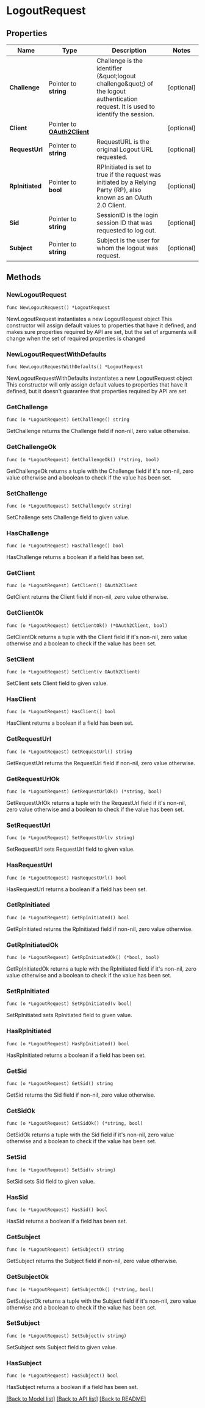 # LogoutRequest

## Properties

| Name            | Type                                           | Description                                                                                                                            | Notes      |
| --------------- | ---------------------------------------------- | -------------------------------------------------------------------------------------------------------------------------------------- | ---------- |
| **Challenge**   | Pointer to **string**                          | Challenge is the identifier (\&quot;logout challenge\&quot;) of the logout authentication request. It is used to identify the session. | [optional] |
| **Client**      | Pointer to [**OAuth2Client**](OAuth2Client.md) |                                                                                                                                        | [optional] |
| **RequestUrl**  | Pointer to **string**                          | RequestURL is the original Logout URL requested.                                                                                       | [optional] |
| **RpInitiated** | Pointer to **bool**                            | RPInitiated is set to true if the request was initiated by a Relying Party (RP), also known as an OAuth 2.0 Client.                    | [optional] |
| **Sid**         | Pointer to **string**                          | SessionID is the login session ID that was requested to log out.                                                                       | [optional] |
| **Subject**     | Pointer to **string**                          | Subject is the user for whom the logout was request.                                                                                   | [optional] |

## Methods

### NewLogoutRequest

`func NewLogoutRequest() *LogoutRequest`

NewLogoutRequest instantiates a new LogoutRequest object This constructor will
assign default values to properties that have it defined, and makes sure
properties required by API are set, but the set of arguments will change when
the set of required properties is changed

### NewLogoutRequestWithDefaults

`func NewLogoutRequestWithDefaults() *LogoutRequest`

NewLogoutRequestWithDefaults instantiates a new LogoutRequest object This
constructor will only assign default values to properties that have it defined,
but it doesn't guarantee that properties required by API are set

### GetChallenge

`func (o *LogoutRequest) GetChallenge() string`

GetChallenge returns the Challenge field if non-nil, zero value otherwise.

### GetChallengeOk

`func (o *LogoutRequest) GetChallengeOk() (*string, bool)`

GetChallengeOk returns a tuple with the Challenge field if it's non-nil, zero
value otherwise and a boolean to check if the value has been set.

### SetChallenge

`func (o *LogoutRequest) SetChallenge(v string)`

SetChallenge sets Challenge field to given value.

### HasChallenge

`func (o *LogoutRequest) HasChallenge() bool`

HasChallenge returns a boolean if a field has been set.

### GetClient

`func (o *LogoutRequest) GetClient() OAuth2Client`

GetClient returns the Client field if non-nil, zero value otherwise.

### GetClientOk

`func (o *LogoutRequest) GetClientOk() (*OAuth2Client, bool)`

GetClientOk returns a tuple with the Client field if it's non-nil, zero value
otherwise and a boolean to check if the value has been set.

### SetClient

`func (o *LogoutRequest) SetClient(v OAuth2Client)`

SetClient sets Client field to given value.

### HasClient

`func (o *LogoutRequest) HasClient() bool`

HasClient returns a boolean if a field has been set.

### GetRequestUrl

`func (o *LogoutRequest) GetRequestUrl() string`

GetRequestUrl returns the RequestUrl field if non-nil, zero value otherwise.

### GetRequestUrlOk

`func (o *LogoutRequest) GetRequestUrlOk() (*string, bool)`

GetRequestUrlOk returns a tuple with the RequestUrl field if it's non-nil, zero
value otherwise and a boolean to check if the value has been set.

### SetRequestUrl

`func (o *LogoutRequest) SetRequestUrl(v string)`

SetRequestUrl sets RequestUrl field to given value.

### HasRequestUrl

`func (o *LogoutRequest) HasRequestUrl() bool`

HasRequestUrl returns a boolean if a field has been set.

### GetRpInitiated

`func (o *LogoutRequest) GetRpInitiated() bool`

GetRpInitiated returns the RpInitiated field if non-nil, zero value otherwise.

### GetRpInitiatedOk

`func (o *LogoutRequest) GetRpInitiatedOk() (*bool, bool)`

GetRpInitiatedOk returns a tuple with the RpInitiated field if it's non-nil,
zero value otherwise and a boolean to check if the value has been set.

### SetRpInitiated

`func (o *LogoutRequest) SetRpInitiated(v bool)`

SetRpInitiated sets RpInitiated field to given value.

### HasRpInitiated

`func (o *LogoutRequest) HasRpInitiated() bool`

HasRpInitiated returns a boolean if a field has been set.

### GetSid

`func (o *LogoutRequest) GetSid() string`

GetSid returns the Sid field if non-nil, zero value otherwise.

### GetSidOk

`func (o *LogoutRequest) GetSidOk() (*string, bool)`

GetSidOk returns a tuple with the Sid field if it's non-nil, zero value
otherwise and a boolean to check if the value has been set.

### SetSid

`func (o *LogoutRequest) SetSid(v string)`

SetSid sets Sid field to given value.

### HasSid

`func (o *LogoutRequest) HasSid() bool`

HasSid returns a boolean if a field has been set.

### GetSubject

`func (o *LogoutRequest) GetSubject() string`

GetSubject returns the Subject field if non-nil, zero value otherwise.

### GetSubjectOk

`func (o *LogoutRequest) GetSubjectOk() (*string, bool)`

GetSubjectOk returns a tuple with the Subject field if it's non-nil, zero value
otherwise and a boolean to check if the value has been set.

### SetSubject

`func (o *LogoutRequest) SetSubject(v string)`

SetSubject sets Subject field to given value.

### HasSubject

`func (o *LogoutRequest) HasSubject() bool`

HasSubject returns a boolean if a field has been set.

[[Back to Model list]](../README.md#documentation-for-models)
[[Back to API list]](../README.md#documentation-for-api-endpoints)
[[Back to README]](../README.md)
